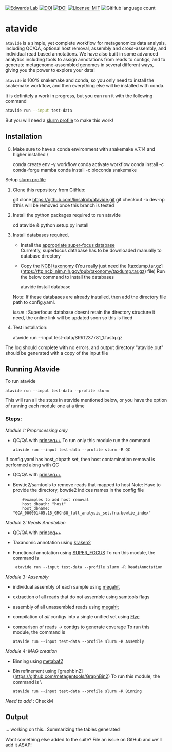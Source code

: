 [![Edwards Lab](https://img.shields.io/badge/Bioinformatics-EdwardsLab-03A9F4)](https://edwards.flinders.edu.au)
[![DOI](https://www.zenodo.org/badge/403921714.svg)](https://www.zenodo.org/badge/latestdoi/403921714)
[![DOI](https://img.shields.io/badge/DOI-WorkflowHub-yellowgreen)](https://doi.org/10.48546/WORKFLOWHUB.WORKFLOW.241.1)
[![License: MIT](https://img.shields.io/badge/License-MIT-yellow.svg)](https://opensource.org/licenses/MIT)
![GitHub language count](https://img.shields.io/github/languages/count/linsalrob/atavide)


# atavide

`atavide` is a simple, yet complete workflow for metagenomics data analysis, including QC/QA, optional host removal, assembly and cross-assembly, and individual read based annotations. We have also built in some advanced analytics including tools to assign annotations from reads to contigs, and to generate metagenome-assembled genomes in several different ways, giving you the power to explore your data!

`atavide` is 100% snakemake and conda, so you only need to install the snakemake workflow, and then everything else will be installed with conda.


It is definitely a work in progress, but you can run it with the following command 

```bash
atavide run --input test-data
```

But you will need a [slurm profile](https://fame.flinders.edu.au/blog/2021/08/02/snakemake-profiles-updated) to make this work!


## Installation 

0. Make sure to have a conda environment with snakemake v.7.14 and higher installed \
        
    conda create env -y workflow
    conda activate workflow
    conda install -c conda-forge mamba
    conda install -c bioconda snakemake
 
 Setup [slurm profile](https://fame.flinders.edu.au/blog/2021/08/02/snakemake-profiles-updated)

1. Clone this repository from GitHub:

    git clone https://github.com/linsalrob/atavide.git
    git checkout -b dev-np #this will be removed once this branch is tested
    
2. Install the python packages required to run atavide

    cd atavide & python setup.py install
   

3. Install databases required,
    - Install the [appropriate super-focus database](https://cloudstor.aarnet.edu.au/plus/s/bjYDqqDXK5u7JiF) \
        Currently, superfocus database has to be downloaded manually to database directory
    - Copy the [NCBI taxonomy](https://ftp.ncbi.nlm.nih.gov/pub/taxonomy/) (You really just need the [taxdump.tar.gz]   (https://ftp.ncbi.nlm.nih.gov/pub/taxonomy/taxdump.tar.gz) file)
    Run the below command to install the databases
    
        atavide install database
        
    Note: If these databases are already installed, then add the directory file path to config.yaml.

    _Issue_ : Superfocus database doesnt retain the directory structure it need, the online link will be updated soon so this is fixed 

4. Test installation: 

    atavide run --input test-data/SRR1237781_1.fastq.gz
    
  The log should complete with no errors, and output directory "atavide.out" should be generated with a copy of the input file
  

## Running Atavide
    
  To run atavide

    atavide run --input test-data --profile slurm
  
  This will run all the steps in atavide mentioned below, or you have the option of running each module one at a time

  ### Steps:
  *Module 1: Preprocessing only* 

  - QC/QA with [prinseq++](https://github.com/Adrian-Cantu/PRINSEQ-plus-plus)
    To run only this module run the command
    
        atavide run --input test-data --profile slurm -R QC

  If config.yaml has host_dbpath set, then host contamination removal is performed along with QC

  - QC/QA with [prinseq++](https://github.com/Adrian-Cantu/PRINSEQ-plus-plus)
  - Bowtie2/samtools to remove reads that mapped to host
    Note: Have to provide the directory, bowtie2 indices names in the config file

            #examples to add host removal 
            host_dbpath: "host"
            host_dbname: "GCA_000001405.15_GRCh38_full_analysis_set.fna.bowtie_index"

  *Module 2: Reads Annotation*

  - QC/QA with [prinseq++](https://github.com/Adrian-Cantu/PRINSEQ-plus-plus)
  - Taxanomic annotation using [kraken2](https://github.com/DerrickWood/kraken2)
  - Functional annotation using [SUPER_FOCUS](https://github.com/metageni/SUPER-FOCUS)
  To run this module, the command is 

         atavide run --input test-data --profile slurm -R ReadsAnnotation

  *Module 3: Assembly*

  - individual assembly of each sample using [megahit](https://github.com/voutcn/megahit)
  - extraction of all reads that do not assemble using samtools flags
  - assembly of all unassembled reads using [megahit](https://github.com/voutcn/megahit)
  - compilation of _all_ contigs into a single unified set using [Flye](https://github.com/fenderglass/Flye)
  - comparison of reads -> contigs to generate coverage
  To run this module, the command is 

        atavide run --input test-data --profile slurm -R Assembly

  *Module 4: MAG creation* 
  - Binning using [metabat2](https://bitbucket.org/berkeleylab/metabat/src/master/)
  - Bin refinement using [graphbin2] (https://github.com/metagentools/GraphBin2)
  To run this module, the command is \

        atavide run --input test-data --profile slurm -R Binning

  _Need to add_ : CheckM 

## Output 
... working on this.. Summarizing the tables generated


Want something else added to the suite? File an issue on GitHub and we'll add it ASAP!


